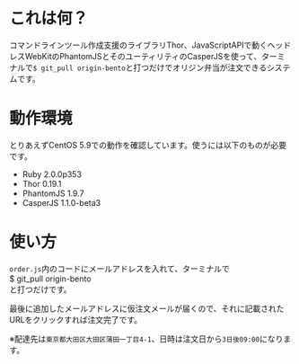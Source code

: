 # これは何？

コマンドラインツール作成支援のライブラリThor、JavaScriptAPIで動くヘッドレスWebKitのPhantomJSとそのユーティリティのCasperJSを使って、ターミナルで`$ git_pull origin-bento`と打つだけでオリジン弁当が注文できるシステムです。


# 動作環境

とりあえずCentOS 5.9での動作を確認しています。使うには以下のものが必要です。

* Ruby 2.0.0p353
* Thor 0.19.1
* PhantomJS 1.9.7
* CasperJS 1.1.0-beta3

# 使い方

`order.js`内のコードにメールアドレスを入れて、ターミナルで  
	$ git_pull origin-bento  
と打つだけです。

最後に追加したメールアドレスに仮注文メールが届くので、それに記載されたURLをクリックすれば注文完了です。

※配達先は`東京都大田区大田区蒲田一丁目4-1`、日時は注文日から`3日後09:00`になります。